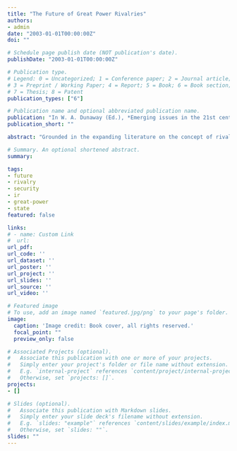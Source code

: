 ```yaml
---
title: "The Future of Great Power Rivalries"
authors:
- admin
date: "2003-01-01T00:00:00Z"
doi: ""

# Schedule page publish date (NOT publication's date).
publishDate: "2003-01-01T00:00:00Z"

# Publication type.
# Legend: 0 = Uncategorized; 1 = Conference paper; 2 = Journal article;
# 3 = Preprint / Working Paper; 4 = Report; 5 = Book; 6 = Book section;
# 7 = Thesis; 8 = Patent
publication_types: ["6"]

# Publication name and optional abbreviated publication name.
publication: "In W. A. Dunaway (Ed.), *Emerging issues in the 21st century world-system: New theoretical directions for the 21st century world-system* (Vol. 2, pp. 143–161). Praeger"
publication_short: ""

abstract: "Grounded in the expanding literature on the concept of rivalry, this chapter examines the question whether we should expect the number of rivalries in the twenty-first century to rise, to remain steady, or even to fall and why so. It introduces a categorization of “contexts” in the form of global rivalry environments in which interstate rivalries occur. Combining the framework of the leadership long cycle and the concept of rivalries we are able to identify global long cycle environments that determine the way rivalries are established, how they “behave,” and how they end. Just as major shocks cause the equilibria of interstate rival behavior to rearrange and create a new stable environment, so do major global shocks create a phase of transition after which a new global environment is established in which the rivalries take place. The chapter offers a unique view on the past, presence, and future of major power rivalry behavior in the international system by developing three main global rivalry environments (and two transitional phases) stretching from 1200 to 1990 and describing selected parameters influencing rivalry behavior unique in their character in each of those global rivalry environments. It concludes, that the number of strategic rivalries can be expected to remain relatively low, the number of commercial rivalries, however, is very likely to increase significantly in the not too distant future."

# Summary. An optional shortened abstract.
summary:

tags:
- future
- rivalry
- security
- ir
- great-power
- state
featured: false

links:
# - name: Custom Link
#  url:
url_pdf:
url_code: ''
url_dataset: ''
url_poster: ''
url_project: ''
url_slides: ''
url_source: ''
url_video: ''

# Featured image
# To use, add an image named `featured.jpg/png` to your page's folder.
image:
  caption: 'Image credit: Book cover, all rights reserved.'
  focal_point: ""
  preview_only: false

# Associated Projects (optional).
#   Associate this publication with one or more of your projects.
#   Simply enter your project's folder or file name without extension.
#   E.g. `internal-project` references `content/project/internal-project/index.md`.
#   Otherwise, set `projects: []`.
projects:
- []

# Slides (optional).
#   Associate this publication with Markdown slides.
#   Simply enter your slide deck's filename without extension.
#   E.g. `slides: "example"` references `content/slides/example/index.md`.
#   Otherwise, set `slides: ""`.
slides: ""
---
```

